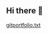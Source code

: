 ## Hi there 👋

<!--
## Hi, I'm Akanksha Bhargavi 👋

👩🏻‍💻 **Software Engineer** sharing my journey and learnings in tech

💻 Experienced in building interactive web applications

💭 Currently diving into the world of **data science**, with a strong interest in **machine learning** and **AI**

🤝 Open to collaborating on projects related to the **health care domain**

👨‍💻 Explore my projects at [https://Akanksha-Bhargavi.github.io](https://Akanksha-Bhargavi.github.io)

📫 You can reach me at: *bommuakanksha20@gmail.com*

⚡ **Fun fact**: I’m fascinated by psychology and its connection to technology!

-->
[gitportfolio.txt](https://github.com/user-attachments/files/16974353/gitportfolio.txt)
